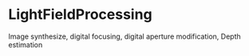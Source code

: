 # LightFieldProcessing
Image synthesize, digital focusing, digital aperture modification, Depth estimation
